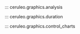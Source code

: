 ::: ceruleo.graphics.analysis 

::: ceruleo.graphics.duration 

::: ceruleo.graphics.control_charts 